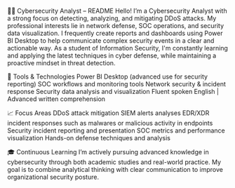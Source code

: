 👨‍💻 Cybersecurity Analyst – README
Hello! I’m a Cybersecurity Analyst with a strong focus on detecting, analyzing, and mitigating DDoS attacks. My professional interests lie in network defense, SOC operations, and security data visualization. I frequently create reports and dashboards using Power BI Desktop to help communicate complex security events in a clear and actionable way. As a student of Information Security, I'm constantly learning and applying the latest techniques in cyber defense, while maintaining a proactive mindset in threat detection.

🧰 Tools & Technologies
Power BI Desktop (advanced use for security reporting)
SOC workflows and monitoring tools
Network security & incident response
Security data analysis and visualization
Fluent spoken English | Advanced written comprehension

📈 Focus Areas
DDoS attack mitigation
SIEM alerts analyses
EDR/XDR incident responses such as malwares or malicious activity in endpoints
Security incident reporting and presentation
SOC metrics and performance visualization
Hands-on defense techniques and analysis

🎓 Continuous Learning
I’m actively pursuing advanced knowledge in cybersecurity through both academic studies and real-world practice. My goal is to combine analytical thinking with clear communication to improve organizational security posture.
